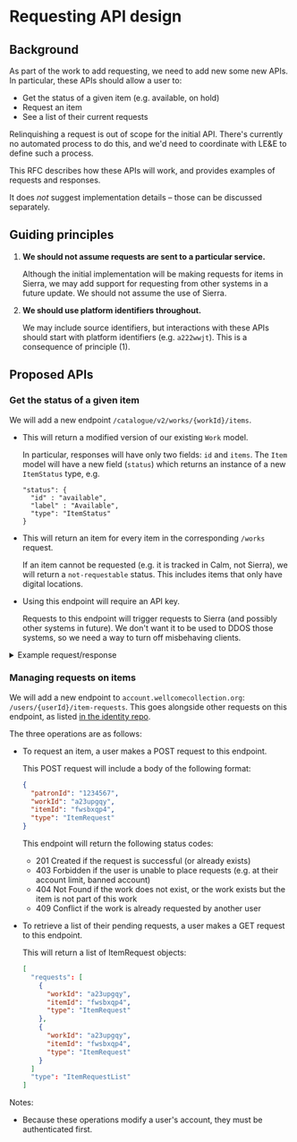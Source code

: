 # Requesting API design

## Background

As part of the work to add requesting, we need to add new some new APIs.
In particular, these APIs should allow a user to:

-   Get the status of a given item (e.g. available, on hold)
-   Request an item
-   See a list of their current requests

Relinquishing a request is out of scope for the initial API.
There's currently no automated process to do this, and we'd need to coordinate with LE&E to define such a process.

This RFC describes how these APIs will work, and provides examples of requests and responses.

It does *not* suggest implementation details – those can be discussed separately.



## Guiding principles

1.  **We should not assume requests are sent to a particular service.**

    Although the initial implementation will be making requests for items in Sierra, we may add support for requesting from other systems in a future update.
    We should not assume the use of Sierra.

2.  **We should use platform identifiers throughout.**

    We may include source identifiers, but interactions with these APIs should start with platform identifiers (e.g. `a222wwjt`).
    This is a consequence of principle (1).



## Proposed APIs

### Get the status of a given item

We will add a new endpoint `/catalogue/v2/works/{workId}/items`.

-   This will return a modified version of our existing `Work` model.

    In particular, responses will have only two fields: `id` and `items`.
    The `Item` model will have a new field (`status`) which returns an instance of a new `ItemStatus` type, e.g.

    ```
    "status": {
      "id" : "available",
      "label" : "Available",
      "type": "ItemStatus"
    }
    ```

-   This will return an item for every item in the corresponding `/works` request.

    If an item cannot be requested (e.g. it is tracked in Calm, not Sierra), we will return a `not-requestable` status.
    This includes items that only have digital locations.

-   Using this endpoint will require an API key.

    Requests to this endpoint will trigger requests to Sierra (and possibly other systems in future).
    We don't want it to be used to DDOS those systems, so we need a way to turn off misbehaving clients.

<details>
<summary>Example request/response</summary>

```http
GET /catalogue/v2/works/a23upgqy/items
{
  "id": "a23upgqy",
  "items": [
    {
      "id": "zv4gvvq8",
      "locations": [
        {
          "locationType": {
            "id": "closed-stores",
            "label": "Closed stores",
            "type": "LocationType"
          },
          "label": "Closed stores",
          "shelfmark": "Pat. vol. 157",
          "accessConditions": [],
          "type": "PhysicalLocation"
        }
      ],
      "status": {
        "id" : "available",
        "label" : "Available",
        "type": "ItemStatus"
      },
      "type": "Item"
    },
    {
      "id": "fwsbxqp4",
      "locations": [
        {
          "locationType": {
            "id": "closed-stores",
            "label": "Closed stores",
            "type": "LocationType"
          },
          "label": "Closed stores",
          "shelfmark": "Pat. vol. 157:30",
          "accessConditions": [],
          "type": "PhysicalLocation"
        }
      ],
      "status": {
        "id" : "not-requestable",
        "label" : "Not requestable",
        "type": "ItemStatus"
      },
      "type": "Item"
    },
    {
      "locations": [
        {
          "locationType": {
            "id": "iiif-presentation",
            "label": "IIIF Presentation API",
            "type": "LocationType"
          },
          "url": "https://wellcomelibrary.org/iiif/b30758762/manifest",
          "license": {
            "id": "pdm",
            "label": "Public Domain Mark",
            "url": "https://creativecommons.org/share-your-work/public-domain/pdm/",
            "type": "License"
          },
          "accessConditions": [
            {
              "status": {
                "id": "open",
                "label": "Open",
                "type": "AccessStatus"
              },
              "type": "AccessCondition"
            }
          ],
          "type": "DigitalLocation"
        }
      ],
      "status": {
        "id" : "not-requestable",
        "label" : "Not requestable",
        "type": "ItemStatus"
      },
      "type": "Item"
    }
  ],
  "type": "Work",
  "@context": "https://api.wellcomecollection.org/catalogue/v2/context.json"
}
```

</details>


### Managing requests on items

We will add a new endpoint to `account.wellcomecollection.org`: `/users/{userId}/item-requests`.
This goes alongside other requests on this endpoint, as listed [in the identity repo](https://github.com/wellcomecollection/identity/blob/0de73ee41a332eb24ee0b4e2d37bc95e0282255f/packages/apps/api-authorizer/src/index.ts#L164-L211).

The three operations are as follows:

-   To request an item, a user makes a POST request to this endpoint.

    This POST request will include a body of the following format:

    ```json
    {
      "patronId": "1234567",
      "workId": "a23upgqy",
      "itemId": "fwsbxqp4",
      "type": "ItemRequest"
    }
    ```

    This endpoint will return the following status codes:

    -   201 Created if the request is successful (or already exists)
    -   403 Forbidden if the user is unable to place requests (e.g. at their account limit, banned account)
    -   404 Not Found if the work does not exist, or the work exists but the item is not part of this work
    -   409 Conflict if the work is already requested by another user

-   To retrieve a list of their pending requests, a user makes a GET request to this endpoint.

    This will return a list of ItemRequest objects:

    ```json
    [
      "requests": [
        {
          "workId": "a23upgqy",
          "itemId": "fwsbxqp4",
          "type": "ItemRequest"
        },
        {
          "workId": "a23upgqy",
          "itemId": "fwsbxqp4",
          "type": "ItemRequest"
        }
      ]
      "type": "ItemRequestList"
    ]
    ```

Notes:

-   Because these operations modify a user's account, they must be authenticated first.
